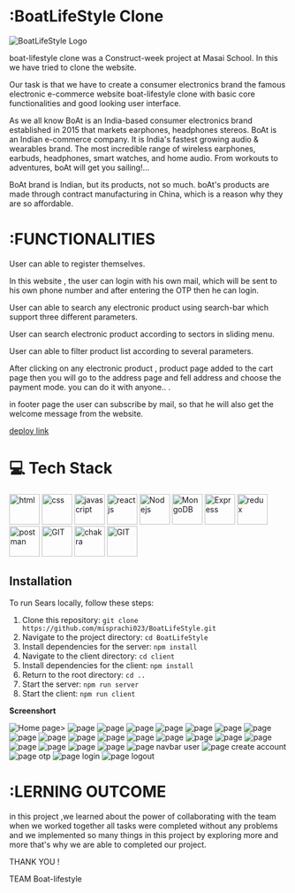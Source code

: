 # :BoatLifeStyle Clone

![BoatLifeStyle Logo](https://www.boat-lifestyle.com/cdn/shop/files/boAt_logo_small_3067da8c-a83b-46dd-b28b-6ef1e16ccd17_small.svg?v=1693549434)

boat-lifestyle clone was a  Construct-week project at Masai School. In this we have tried to clone the website.

Our task is that we have to create a consumer electronics brand the famous electronic e-commerce website boat-lifestyle clone with basic core functionalities and good looking user interface.

As we all know BoAt is an India-based consumer electronics brand established in 2015 that markets earphones, headphones stereos. BoAt is an Indian e-commerce company. It is India's fastest growing audio & wearables brand. The most incredible range of wireless earphones, earbuds, headphones, smart watches, and home audio. From workouts to adventures, boAt will get you sailing!...

BoAt brand is Indian, but its products, not so much. boAt's products are made through contract manufacturing in China, which is a reason why they are so affordable.

# :FUNCTIONALITIES
User can able to register themselves.

In this website , the user can login with his own mail, which will be sent to his own phone number and after entering the OTP then he can login.

User can able to search any electronic product using search-bar which support three different parameters.

User can search electronic product according to sectors in sliding menu.

User can able to filter product list according to several parameters.

After clicking on any electronic product , product page added to the cart page then you will go to the address page and fell address and choose the payment mode. you can do it with anyone.. .

in footer page the user can subscribe by mail, so that he will also get the welcome message from the website.

[deploy link](https://boat-life-style-nine.vercel.app/)

# :computer: Tech Stack
  <img src="https://www.vectorlogo.zone/logos/w3_html5/w3_html5-icon.svg" alt="html" width="55" height="55"/>
      <img src="https://www.vectorlogo.zone/logos/w3_css/w3_css-icon.svg" alt="css" width="55" height="55"/>
      <img src="https://raw.githubusercontent.com/devicons/devicon/master/icons/javascript/javascript-original.svg" alt="javascript" width="55" height="55"/>
      <img src="https://www.vectorlogo.zone/logos/reactjs/reactjs-icon.svg" alt="reactjs" width="55" height="55"/>
      <img src="https://www.vectorlogo.zone/logos/nodejs/nodejs-icon.svg" alt="Nodejs" width="55" height="55"/>
      <img src="https://www.svgrepo.com/show/331488/mongodb.svg" alt="MongoDB" width="55" height="55"/>
      <img src= "https://tse1.mm.bing.net/th?id=OIP.igsTOJNvPT5roAeEEwUn7QAAAA&pid=Api&P=0&h=180" alt ="Express" width="55" height ="55" color="red"/>
      <img src="https://raw.githubusercontent.com/devicons/devicon/master/icons/redux/redux-original.svg" alt="redux" width="55" height="55"/>
      <img src="https://www.vectorlogo.zone/logos/getpostman/getpostman-icon.svg" alt="postman" width="55" height="55"/>
      <img src="https://www.vectorlogo.zone/logos/git-scm/git-scm-icon.svg" alt="GIT" width="55" height="55" marginleft="15"/>
    <img src="https://img.icons8.com/?size=96&id=r9QJ0VFFrn7T&format=png" alt ="chakra" width="55" height="55" />
      <img src="https://www.svgrepo.com/show/354048/material-ui.svg" alt="GIT" width="55" height="55" marginleft="15"/>

## Installation
To run Sears locally, follow these steps:
1. Clone this repository: `git clone https://github.com/misprachi023/BoatLifeStyle.git`
2. Navigate to the project directory: `cd BoatLifeStyle`
3. Install dependencies for the server: `npm install`
4. Navigate to the client directory: `cd client`
5. Install dependencies for the client: `npm install`
6. Return to the root directory: `cd ..`
7. Start the server: `npm run server`
8. Start the client: `npm run client`













**Screenshort**

![Home page](<client/file/Screenshot 2024-02-12 231929.png>)>
![page](<client/file/Screenshot 2024-02-12 231953.png>)
![page](<client/file/Screenshot 2024-02-12 232028.png>)
![page](<client/file/Screenshot 2024-02-12 232047.png>)
![page](<client/file/Screenshot 2024-02-12 232115.png>)
![page](<client/file/Screenshot 2024-02-12 232202.png>)
![page](<client/file/Screenshot 2024-02-12 232218.png>)
![page](<client/file/Screenshot 2024-02-12 232236.png>)
![page](<client/file/Screenshot 2024-02-12 232250.png>)
![page](<client/file/Screenshot 2024-02-12 232307.png>)
![page](<client/file/Screenshot 2024-02-12 232346.png>)
![page](<client/file/Screenshot 2024-02-12 232405.png>)
![page](<client/file/Screenshot 2024-02-12 232427.png>)
![page](<client/file/Screenshot 2024-02-12 232442.png>)
![page](<client/file/Screenshot 2024-02-12 232504.png>)
![page](<client/file/Screenshot 2024-02-12 232521.png>)
![page](<client/file/Screenshot 2024-02-12 232620.png>)
![page](<client/file/Screenshot 2024-02-12 232634.png>)
![page](<client/file/Screenshot 2024-02-12 232654.png>)
![page](<client/file/Screenshot 2024-02-12 232711.png>)
![page](<client/file/Screenshot 2024-02-12 232726.png>)
![page navbar user](<client/file/Screenshot 2024-02-12 232747.png>)
![page create account](<client/file/Screenshot 2024-02-12 232806.png>)
![page otp](<client/file/Screenshot 2024-02-12 232820.png>)
![page login](<client/file/Screenshot 2024-02-12 232834.png>)
![page logout](<client/file/Screenshot 2024-02-12 232904.png>)


# :LERNING OUTCOME
in this project ,we learned about the power of collaborating with the team when we worked together all tasks were completed without any problems and we implemented so many things in this project by exploring more and more that's why we are able to completed our project.

THANK YOU !

TEAM Boat-lifestyle
